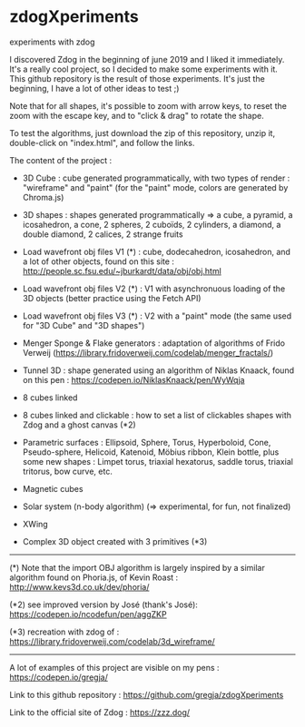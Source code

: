 # zdogXperiments
experiments with zdog

I discovered Zdog in the beginning of june 2019 and I liked it immediately.
It's a really cool project, so I decided to make some experiments with it.
This github repository is the result of those experiments.
It's just the beginning, I have a lot of other ideas to test ;)

Note that for all shapes, it's possible to zoom with arrow keys, to reset the zoom with the escape key, and to "click & drag" to rotate the shape.

To test the algorithms, just download the zip of this repository, unzip it, double-click on "index.html", and follow the links.

The content of the project :

- 3D Cube : cube generated programmatically, with two types of render : "wireframe" and "paint" (for the "paint" mode, colors are generated by Chroma.js)

- 3D shapes : shapes generated programmatically => a cube, a pyramid, a icosahedron, a cone, 2 spheres, 2 cuboïds, 2 cylinders, a diamond, a double diamond, 2 calices, 2 strange fruits

- Load wavefront obj files V1 (*) : cube, dodecahedron, icosahedron, and a lot of other objects, found on this site : http://people.sc.fsu.edu/~jburkardt/data/obj/obj.html

- Load wavefront obj files V2 (*) : V1 with asynchronuous loading of the 3D objects (better practice using the Fetch API)

- Load wavefront obj files V3 (*) : V2 with a "paint" mode (the same used for "3D Cube" and "3D shapes")

- Menger Sponge & Flake generators : adaptation of algorithms of Frido Verweij (https://library.fridoverweij.com/codelab/menger_fractals/)

- Tunnel 3D : shape generated using an algorithm of Niklas Knaack, found on this pen : https://codepen.io/NiklasKnaack/pen/WyWqja

- 8 cubes linked

- 8 cubes linked and clickable : how to set a list of clickables shapes with Zdog and a ghost canvas (*2)

- Parametric surfaces :
     Ellipsoid, Sphere, Torus, Hyperboloid, Cone, Pseudo-sphere, Helicoid, Katenoid, Möbius ribbon, Klein bottle,
     plus some new shapes : Limpet torus, triaxial hexatorus, saddle torus, triaxial tritorus, bow curve, etc.

- Magnetic cubes

- Solar system (n-body algorithm) (=> experimental, for fun, not finalized)

- XWing

- Complex 3D object created with 3 primitives (*3)

-------------------

(*) Note that the import OBJ algorithm is largely inspired by a similar algorithm found on Phoria.js, of Kevin Roast : http://www.kevs3d.co.uk/dev/phoria/

(*2) see improved version by José (thank's José):
https://codepen.io/ncodefun/pen/aggZKP

(*3) recreation with zdog of : https://library.fridoverweij.com/codelab/3d_wireframe/

------------------

A lot of examples of this project are visible on my pens :
https://codepen.io/gregja/

Link to this github repository :
https://github.com/gregja/zdogXperiments

Link to the official site of Zdog :
https://zzz.dog/
